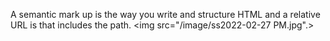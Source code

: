 A semantic mark up is the way you write  and structure HTML and a relative URL is that includes the path.
<img src="/image/ss2022-02-27 PM.jpg".>
